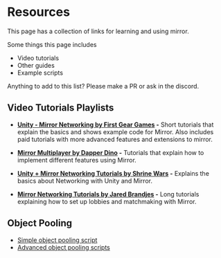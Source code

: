 # Resources

This page has a collection of links for learning and using mirror. 

Some things this page includes
- Video tutorials
- Other guides
- Example scripts

Anything to add to this list? Please make a PR or ask in the discord.

## Video Tutorials Playlists

- **[Unity - Mirror Networking by First Gear Games](https://www.youtube.com/playlist?list=PLkx8oFug638oBYF5EOwsSS-gOVBXj1dkP) -**
  Short tutorials that explain the basics and shows example code for Mirror. Also includes paid tutorials with more advanced features and extensions to mirror.
  
- **[Mirror Multiplayer by Dapper Dino](https://www.youtube.com/playlist?list=PLS6sInD7ThM1aUDj8lZrF4b4lpvejB2uB) -**
  Tutorials that explain how to implement different features using Mirror.

- **[Unity + Mirror Networking Tutorials by Shrine Wars](https://www.youtube.com/playlist?list=PLXEG2omgKgCapAmGe20XBgd87rmxFdKhK) -**
  Explains the basics about Networking with Unity and Mirror.

- **[Mirror Networking Tutorials by Jared Brandjes](https://www.youtube.com/playlist?list=PLDI3FQoanpm1X-HQI-SVkPqJEgcRwtu7M) -**
  Long tutorials explaining how to set up lobbies and matchmaking with Mirror.

## Object Pooling

- [Simple object pooling script](https://gist.github.com/James-Frowen/46ca5e8fd76d62527be7b958ca8dbaf1)
- [Advanced object pooling scripts](https://gist.github.com/James-Frowen/c2ab4cdc96165298518bd2db0781bbe6)

